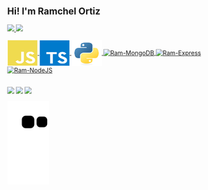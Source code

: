 ## Hi! I'm Ramchel Ortiz
 <div>
  <a href="https://github.com/RamchelOrtiz">
  <img height="150em" src="https://github-readme-stats.vercel.app/api?username=RamchelOrtiz&show_icons=true&theme=tokyonight&include_all_commits=true&count_private=true"/>
  <img height="150em" src="https://github-readme-stats.vercel.app/api/top-langs/?username=RamchelOrtiz&layout=compact&langs_count=16&theme=tokyonight"/>
</div>
<div style="display: inline_block"><br>
  <img align="center" alt="Ram-Js" height="60" width="70" src="https://raw.githubusercontent.com/devicons/devicon/master/icons/javascript/javascript-plain.svg">
  <img align="center" alt="Ram-Ts" height="60" width="70" src="https://raw.githubusercontent.com/devicons/devicon/master/icons/typescript/typescript-plain.svg">
  <img align="center" alt="Ram-Python" height="60" width="70" src="https://raw.githubusercontent.com/devicons/devicon/master/icons/python/python-original.svg">
  <img align="center" alt="Ram-MongoDB" height="60" width="70" src="https://cdn.jsdelivr.net/gh/devicons/devicon@latest/icons/mongodb/mongodb-plain-wordmark.svg">
  <img align="center" alt="Ram-Express" height="60" width="70" src="https://cdn.jsdelivr.net/gh/devicons/devicon/icons/express/express-original.svg">
  <img align="center" alt="Ram-NodeJS" height="60" width="70" src="https://cdn.jsdelivr.net/gh/devicons/devicon@latest/icons/nodejs/nodejs-plain-wordmark.svg">
          

</div>
  
  ##
 
<div> 
  <a href="Discord.com/users/541998440222162944" target="_blank"><img src="https://img.shields.io/badge/Discord-7289DA?style=for-the-badge&logo=discord&logoColor=white" target="_blank"></a> 
  <a href = "ram.ortizb@gmail.com"><img src="https://img.shields.io/badge/-Gmail-%23333?style=for-the-badge&logo=gmail&logoColor=white" target="_blank"></a>
  <a href="" target="_blank"><img src="https://img.shields.io/badge/-LinkedIn-%230077B5?style=for-the-badge&logo=linkedin&logoColor=white" target="_blank"></a> 
 
  ![Snake animation](https://github.com/rafaballerini/rafaballerini/blob/output/github-contribution-grid-snake.svg)
 
</div>
